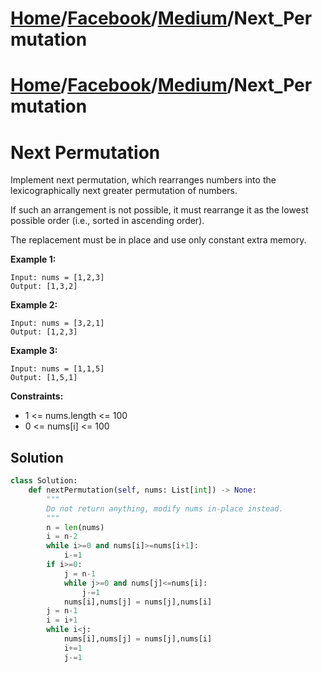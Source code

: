 # [Home](./../../..)/[Facebook](./../..)/[Medium](./..)/Next_Permutation
# [Home](./../../..)/[Facebook](./../..)/[Medium](./..)/Next_Permutation
<h1>Next Permutation</h1>

<p>
Implement next permutation, which rearranges numbers into the lexicographically next greater permutation of numbers.

If such an arrangement is not possible, it must rearrange it as the lowest possible order (i.e., sorted in ascending order).

The replacement must be in place and use only constant extra memory.

</p>

<b>Example 1:</b>

    Input: nums = [1,2,3]
    Output: [1,3,2]
    
<b>Example 2:</b>

    Input: nums = [3,2,1]
    Output: [1,2,3]
    
<b>Example 3:</b>

    Input: nums = [1,1,5]
    Output: [1,5,1]

<b>Constraints:</b>

- 1 <= nums.length <= 100
- 0 <= nums[i] <= 100

<h2>Solution</h2>

```python
class Solution:
    def nextPermutation(self, nums: List[int]) -> None:
        """
        Do not return anything, modify nums in-place instead.
        """
        n = len(nums)
        i = n-2
        while i>=0 and nums[i]>=nums[i+1]:
            i-=1
        if i>=0:
            j = n-1
            while j>=0 and nums[j]<=nums[i]:
                j-=1
            nums[i],nums[j] = nums[j],nums[i]
        j = n-1
        i = i+1
        while i<j:
            nums[i],nums[j] = nums[j],nums[i]
            i+=1
            j-=1
```
